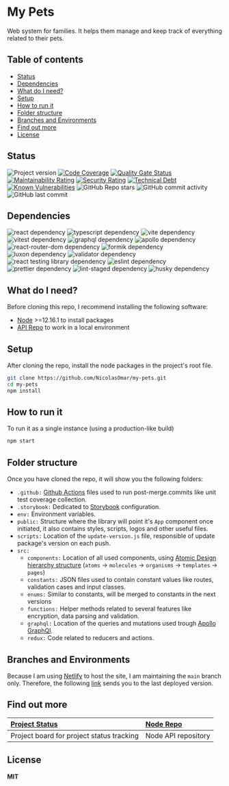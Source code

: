 # My Pets
Web system for families. It helps them manage and keep track of everything related to their pets.

## Table of contents
- [Status](#status)
- [Dependencies](#dependencies)
- [What do I need?](#what-do-i-need)
- [Setup](#setup)
- [How to run it](#how-to-run-it)
- [Folder structure](#folder-structure)
- [Branches and Environments](#branches-and-environments)
- [Find out more](#find-out-more)
- [License](#license)

## Status
![Project version][badge-repo-version]
[![Code Coverage][badge-code-coverage]][link-code-coverage]
[![Quality Gate Status][badge-soundcloud-quality]][link-soundcloud-status]
[![Maintainability Rating][badge-soundcloud-maintanibility]][link-soundcloud-status]
[![Security Rating][badge-soundcloud-security]][link-soundcloud-status]
[![Technical Debt][badge-soundcloud-tech-debt]][link-soundcloud-status]
[![Known Vulnerabilities][badge-snyk-status]][link-snyk-status]
![GitHub Repo stars][badge-github-repo-stars]
![GitHub commit activity][badge-github-commits]
![GitHub last commit][badge-github-last-commit]

[badge-repo-version]: https://img.shields.io/github/package-json/v/nicolasomar/my-pets?label=version&logo=npm&color=success
[badge-code-coverage]: https://img.shields.io/codecov/c/github/nicolasomar/my-pets?label=coverage&logo=codecov
[link-code-coverage]: https://app.codecov.io/gh/NicolasOmar/my-pets
[badge-soundcloud-quality]: https://sonarcloud.io/api/project_badges/measure?project=NicolasOmar_my-pets&metric=alert_status
[badge-soundcloud-maintanibility]: https://sonarcloud.io/api/project_badges/measure?project=NicolasOmar_my-pets&metric=sqale_rating
[badge-soundcloud-security]: https://sonarcloud.io/api/project_badges/measure?project=NicolasOmar_my-pets&metric=security_rating
[badge-soundcloud-tech-debt]: https://sonarcloud.io/api/project_badges/measure?project=NicolasOmar_my-pets&metric=sqale_index
[link-soundcloud-status]: https://sonarcloud.io/summary/new_code?id=NicolasOmar_my-pets
[badge-snyk-status]: https://snyk.io/test/github/nicolasomar/my-pets/badge.svg
[link-snyk-status]: https://snyk.io/test/github/nicolasomar/my-pets
[badge-github-repo-stars]: https://img.shields.io/github/stars/nicolasomar/my-pets?label=stars&logo=github&labelColor=535353&style=flat
[badge-github-commits]: https://img.shields.io/github/commit-activity/m/nicolasomar/my-pets?logo=github
[badge-github-last-commit]: https://img.shields.io/github/last-commit/nicolasomar/my-pets?logo=github

## Dependencies
![react dependency][badge-dependency-react]
![typescript dependency][badge-dependency-typescript]
![vite dependency][badge-dependency-vite]
![vitest dependency][badge-dependency-vitest]
![graphql dependency][badge-dependency-graphql]
![apollo dependency][badge-dependency-apollo]
![react-router-dom dependency][badge-dependency-react-router-dom]
![formik dependency][badge-dependency-formik]
![luxon dependency][badge-dependency-luxon]
![validator dependency][badge-dependency-validator]
![react testing library dependency][badge-dependency-react-testing-library]
![eslint dependency][badge-dependency-eslint]
![prettier dependency][badge-dependency-prettier]
![lint-staged dependency][badge-dependency-lint-staged]
![husky dependency][badge-dependency-husky]

[badge-dependency-react]: https://img.shields.io/github/package-json/dependency-version/nicolasomar/my-pets/react/main?logo=react
[badge-dependency-typescript]: https://img.shields.io/github/package-json/dependency-version/nicolasomar/my-pets/dev/typescript/main?logo=typescript
[badge-dependency-vite]: https://img.shields.io/github/package-json/dependency-version/nicolasomar/my-pets/dev/vite/main?logo=vite
[badge-dependency-vitest]: https://img.shields.io/github/package-json/dependency-version/nicolasomar/my-pets/dev/vitest/main?logo=vitest
[badge-dependency-graphql]: https://img.shields.io/github/package-json/dependency-version/nicolasomar/my-pets/graphql/main?logo=graphql
[badge-dependency-apollo]: https://img.shields.io/github/package-json/dependency-version/nicolasomar/my-pets/@apollo/client/main?logo=apollographql
[badge-dependency-react-router-dom]: https://img.shields.io/github/package-json/dependency-version/nicolasomar/my-pets/react-router-dom/main?logo=reactrouter
[badge-dependency-formik]: https://img.shields.io/github/package-json/dependency-version/nicolasomar/my-pets/formik/main?logo=formik
[badge-dependency-luxon]: https://img.shields.io/github/package-json/dependency-version/nicolasomar/my-pets/luxon/main?logo=luxon
[badge-dependency-validator]: https://img.shields.io/github/package-json/dependency-version/nicolasomar/my-pets/validator/main
[badge-dependency-react-testing-library]: https://img.shields.io/github/package-json/dependency-version/nicolasomar/my-pets/dev/@testing-library/react/main?logo=testinglibrary
[badge-dependency-eslint]: https://img.shields.io/github/package-json/dependency-version/nicolasomar/my-pets/dev/eslint/main?logo=eslint
[badge-dependency-prettier]: https://img.shields.io/github/package-json/dependency-version/nicolasomar/my-pets/dev/prettier/main?logo=prettier
[badge-dependency-lint-staged]: https://img.shields.io/github/package-json/dependency-version/nicolasomar/my-pets/dev/lint-staged/main?logo=lint-staged
[badge-dependency-husky]: https://img.shields.io/github/package-json/dependency-version/nicolasomar/my-pets/dev/husky/main?logo=husky

## What do I need?
Before cloning this repo, I recommend installing the following software:
- [Node](https://nodejs.org/en/download/) >=12.16.1 to install packages
- [API Repo](https://github.com/NicolasOmar/my-pets-api) to work in a local environment

## Setup
After cloning the repo, install the node packages in the project's root file.
```sh
git clone https://github.com/NicolasOmar/my-pets.git
cd my-pets
npm install
```

## How to run it
To run it as a single instance (using a production-like build)
```sh
npm start
```

## Folder structure
Once you have cloned the repo, it will show you the following folders:
- `.github:` [Github Actions](https://github.com/features/actions) files used to run post-merge.commits like unit test coverage collection.
- `.storybook:` Dedicated to [Storybook](https://storybook.js.org/) configuration.
- `env:` Environment variables.
- `public:` Structure where the library will point it's `App` component once initiated, it also contains styles, scripts, logos and other useful files.
- `scripts:` Location of the `update-version.js` file, responsible of update package's version on each push.
- `src:`
  - `components:` Location of all used components, using [Atomic Design hierarchy structure](https://atomicdesign.bradfrost.com/chapter-2/) (`atoms` -> `molecules` -> `organisms` -> `templates` -> `pages`)
  - `constants:` JSON files used to contain constant values like routes, validation cases and input classes.
  - `enums:` Similar to constants, will be merged to constants in the next versions
  - `functions:` Helper methods related to several features like encryption, data parsing and validation.
  - `graphql:` Location of the queries and mutations used trough [Apollo GraphQl](https://www.apollographql.com/).
  - `redux:` Code related to reducers and actions.

## Branches and Environments
Because I am using [Netlify](https://netlify.com/) to host the site, I am maintaining the `main` branch only.
Therefore, the following [link](https://my-pets-prod.netlify.app) sends you to the last deployed version.

## Find out more
| [Project Status](https://github.com/users/NicolasOmar/projects/1/views/1) | [Node Repo](https://github.com/NicolasOmar/my-pets-api) |
| :--- | :--- |
| Project board for project status tracking | Node API repository

## License
**MIT**